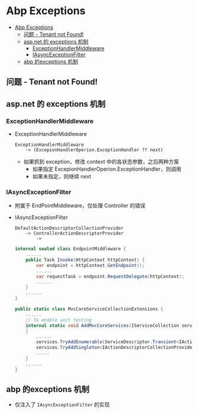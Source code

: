 # Abp Exceptions

- [Abp Exceptions](#abp-exceptions)
    - [问题 - Tenant not Found!](#问题---tenant-not-found)
    - [asp.net 的 exceptions 机制](#aspnet-的-exceptions-机制)
        - [ExceptionHandlerMiddleware](#exceptionhandlermiddleware)
        - [IAsyncExceptionFilter](#iasyncexceptionfilter)
    - [abp 的exceptions 机制](#abp-的exceptions-机制)

## 问题 - Tenant not Found!

## asp.net 的 exceptions 机制
### ExceptionHandlerMiddleware
- ExceptionHandlerMiddleware
    ```
    ExceptionHandlerMiddleware 
        -> (ExcepionHandlerOperion.ExceptionHandler ?? next)
    ```
    - 如果抓到 exception，修改 context 中的各状态参数，之后两种方案
        - 如果指定 ExcepionHandlerOperion.ExceptionHandler，则调用
        - 如果未指定，则继续 next
### IAsyncExceptionFilter
- 附属于 EndPointMiddleware，仅处理 Controller 的错误
- IAsyncExceptionFilter
    ```
    DefaultActionDescriptorCollectionProvider 
        -> ControllerActionDescriptorProvider
            -> 
    ```
    
    ```cs
    internal sealed class EndpointMiddleware {
        ......
        public Task Invoke(HttpContext httpContext) {
            var endpoint = httpContext.GetEndpoint();
            ......
            var requestTask = endpoint.RequestDelegate(httpContext);
            ......
        }
        ......
    }
    ```


    ``` cs
    public static class MvcCoreServiceCollectionExtensions {
        ......
        // To enable unit testing
        internal static void AddMvcCoreServices(IServiceCollection services)
        {
            ......
            services.TryAddEnumerable(ServiceDescriptor.Transient<IActionDescriptorProvider, ControllerActionDescriptorProvider>());
            services.TryAddSingleton<IActionDescriptorCollectionProvider, DefaultActionDescriptorCollectionProvider>();
            .....
        }
        ......
    }
    ```

## abp 的exceptions 机制
- 仅注入了 `IAsyncExceptionFilter` 的实现